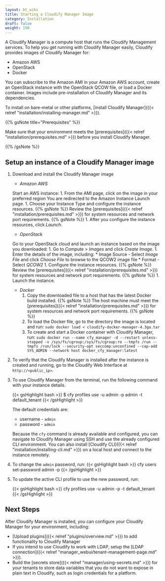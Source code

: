 ```yaml
---
layout: bt_wiki
title: Starting a Cloudify Manager Image
category: Installation
draft: false
weight: 150
---
```

A Cloudify Manager is a compute host that runs the Cloudify Management services. To help you get running with Cloudify Manager easily, Cloudify provides images of Cloudify Manager for:

* Amazon AWS
* OpenStack
* Docker

You can subscribe to the Amazon AMI in your Amazon AWS account,  create an OpenStack instance with the OpenStack QCOW file, or load a Docker container. Images include pre-installation of Cloudify Manager and its dependencies.

To install on bare-metal or other platforms, [install Cloudify Manager]({{< relref "installation/installing-manager.md" >}}).

{{% gsNote title="Prerequisites" %}}

Make sure that your environment meets the [prerequisites]({{< relref "installation/prerequisites.md" >}}) before you install Cloudify Manager.

{{% /gsNote %}}

## Setup an instance of a Cloudify Manager image

1. Download and install the Cloudify Manager image

    * *Amazon AWS*

    Start an AWS instance:
        1. From the AMI page, click on the image in your preferred region
        You are redirected to the Amazon Instance Launch page.
        1. Choose your Instance Type and configure the instance resources.
        {{% gsNote %}}
        Review the [prerequisites]({{< relref "installation/prerequisites.md" >}}) for system resources and network port requirements.
        {{% gsNote %}}
        1. After you configure the instance resources, click *Launch*.

    * *OpenStack*

    Go to your OpenStack cloud and launch an instance based on the image you downloaded:
        1. Go to *Compute* > *Images* and click *Create Image*.
        1. Enter the details of the image, including:
            * Image Source - Select *Image File* and click *Choose File* to browse to the QCOW2 image file
            * Format - Select *QCOW2*
        1. Configure the instance resources.
        {{% gsNote %}}
        Review the [prerequisites]({{< relref "installation/prerequisites.md" >}}) for system resources and network port requirements.
        {{% gsNote %}}
        1. Launch the instance.

    * *Docker*
        1. Copy the downloaded file to a host that has the latest Docker build installed.
        {{% gsNote %}}
        The host machine must meet the [prerequisites]({{< relref "installation/prerequisites.md" >}}) for system resources and network port requirements.
        {{% gsNote %}}
        1. To load the Docker file, go to the directory the image is located and run: `sudo docker load < cloudify-docker-manager-4.3ga.tar` 
        1. To create and start a Docker container with Cloudify Manager, run: `sudo docker run --name cfy_manager -d --restart unless-stopped -v /sys/fs/cgroup:/sys/fs/cgroup:ro --tmpfs /run --tmpfs /run/lock --security-opt seccomp:unconfined --cap-add SYS_ADMIN --network host docker_cfy_manager:latest`

1. To verify that the Cloudify Manager is installed after the instance is created and running, go to the Cloudify Web Interface at `http://<public_ip>`.

1. To use Cloudify Manager from the terminal, run the following command with your instance details.

    {{< gsHighlight  bash  >}}
    $ cfy profiles use <manager-ip> -u admin -p admin -t default_tenant
    {{< /gsHighlight >}}

    The default credentials are:

    * username - ```admin```
    * password - ```admin```

    Because the `cfy` command is already available and configured, you can navigate to Cloudify Manager using SSH and use the already configured CLI environment. You can also install [Cloudify CLI]({{< relref "installation/installing-cli.md" >}}) on a local host and connect to the instance remotely.

1. To change the `admin` password, run:
    {{< gsHighlight  bash  >}}
    cfy users set-password admin -p <new-password>
    {{< /gsHighlight >}}

1. To update the active CLI profile to use the new password, run:

    {{< gsHighlight  bash  >}}
    cfy profiles use <manager-ip> -u admin -p <the-new-password> -t default_tenant
    {{< /gsHighlight >}}

## Next Steps

After Cloudify Manager is installed, you can configure your Cloudify Manager for your environment, including:

* [Upload plugins]({{< relref "plugins/overview.md" >}}) to add functionality to Cloudify Manager
* If you intend to use Cloudify to work with LDAP, setup the [LDAP connection]({{< relref "manager_webui/tenant-management-page.md" >}}).
* Build the [secrets store]({{< relref "manager/using-secrets.md" >}}) for your tenants to store data variables that you do not want to expose in plain text in Cloudify, such as login credentials for a platform.

